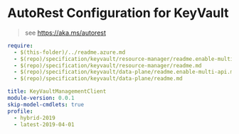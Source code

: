 # AutoRest Configuration for KeyVault

> see https://aka.ms/autorest

``` yaml
require: 
  - $(this-folder)/../readme.azure.md
  - $(repo)/specification/keyvault/resource-manager/readme.enable-multi-api.md
  - $(repo)/specification/keyvault/resource-manager/readme.md
  - $(repo)/specification/keyvault/data-plane/readme.enable-multi-api.md
  - $(repo)/specification/keyvault/data-plane/readme.md

title: KeyVaultManagementClient
module-version: 0.0.1
skip-model-cmdlets: true
profile: 
  - hybrid-2019
  - latest-2019-04-01
```